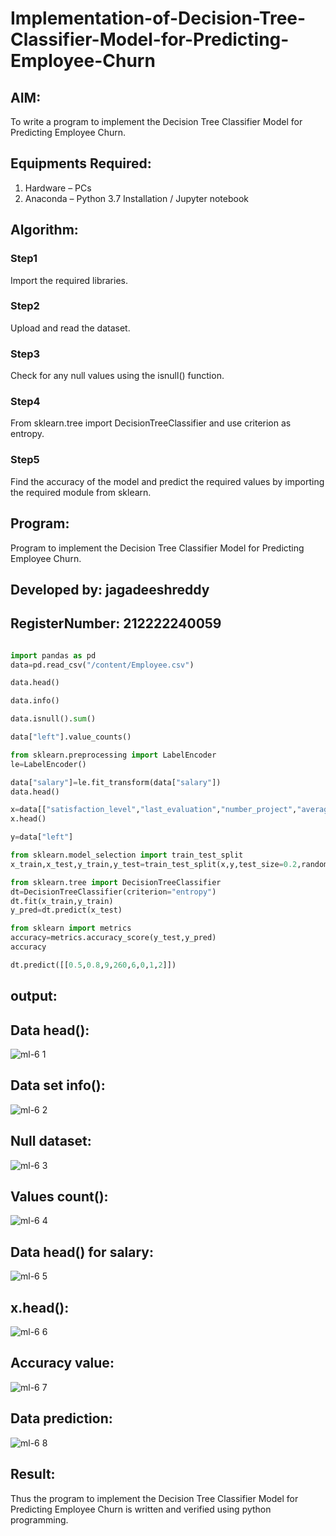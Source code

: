 # Implementation-of-Decision-Tree-Classifier-Model-for-Predicting-Employee-Churn

## AIM:
To write a program to implement the Decision Tree Classifier Model for Predicting Employee Churn.

## Equipments Required:
1. Hardware – PCs
2. Anaconda – Python 3.7 Installation / Jupyter notebook

## Algorithm:
### Step1
Import the required libraries.
### Step2
Upload and read the dataset.
### Step3
Check for any null values using the isnull() function.
### Step4
From sklearn.tree import DecisionTreeClassifier and use criterion as entropy.
### Step5
Find the accuracy of the model and predict the required values by importing the required module from sklearn.

## Program:
Program to implement the Decision Tree Classifier Model for Predicting Employee Churn.
## Developed by: jagadeeshreddy
## RegisterNumber: 212222240059  
```python

import pandas as pd
data=pd.read_csv("/content/Employee.csv")

data.head()

data.info()

data.isnull().sum()

data["left"].value_counts()

from sklearn.preprocessing import LabelEncoder
le=LabelEncoder()

data["salary"]=le.fit_transform(data["salary"])
data.head()

x=data[["satisfaction_level","last_evaluation","number_project","average_montly_hours","time_spend_company","Work_accident","promotion_last_5years","salary"]]
x.head()

y=data["left"]

from sklearn.model_selection import train_test_split
x_train,x_test,y_train,y_test=train_test_split(x,y,test_size=0.2,random_state=100)

from sklearn.tree import DecisionTreeClassifier
dt=DecisionTreeClassifier(criterion="entropy")
dt.fit(x_train,y_train)
y_pred=dt.predict(x_test)

from sklearn import metrics
accuracy=metrics.accuracy_score(y_test,y_pred)
accuracy

dt.predict([[0.5,0.8,9,260,6,0,1,2]])
```
## output:

## Data head():


![ml-6 1](https://github.com/jagadeeshreddy561/Implementation-of-Decision-Tree-Classifier-Model-for-Predicting-Employee-Churn/assets/120623104/299785d3-a7c4-4d63-a52c-dc14ed37f7d6)


## Data set info():


![ml-6 2](https://github.com/jagadeeshreddy561/Implementation-of-Decision-Tree-Classifier-Model-for-Predicting-Employee-Churn/assets/120623104/8fdc4d0d-4efe-4f8e-b6d7-03700d768460)



## Null dataset:


![ml-6 3](https://github.com/jagadeeshreddy561/Implementation-of-Decision-Tree-Classifier-Model-for-Predicting-Employee-Churn/assets/120623104/79742369-6260-4d97-95dc-f1abdb3d1078)

## Values count():

![ml-6 4](https://github.com/jagadeeshreddy561/Implementation-of-Decision-Tree-Classifier-Model-for-Predicting-Employee-Churn/assets/120623104/6991be4f-8b2b-47bb-9365-ec31c45496a3)



## Data head() for salary:



![ml-6 5](https://github.com/jagadeeshreddy561/Implementation-of-Decision-Tree-Classifier-Model-for-Predicting-Employee-Churn/assets/120623104/cd86d7e4-83e4-466a-bbaf-4631eb990a04)



## x.head():


![ml-6 6](https://github.com/jagadeeshreddy561/Implementation-of-Decision-Tree-Classifier-Model-for-Predicting-Employee-Churn/assets/120623104/e0ff3127-84f5-4787-80d0-5ed63b38c080)


## Accuracy value:

![ml-6 7](https://github.com/jagadeeshreddy561/Implementation-of-Decision-Tree-Classifier-Model-for-Predicting-Employee-Churn/assets/120623104/4c251b32-0721-4b38-8b56-a2c249bd9bff)



## Data prediction:


![ml-6 8](https://github.com/jagadeeshreddy561/Implementation-of-Decision-Tree-Classifier-Model-for-Predicting-Employee-Churn/assets/120623104/504c5ecb-f63c-4589-8b9a-2d86ba783327)




## Result:
Thus the program to implement the  Decision Tree Classifier Model for Predicting Employee Churn is written and verified using python programming.
